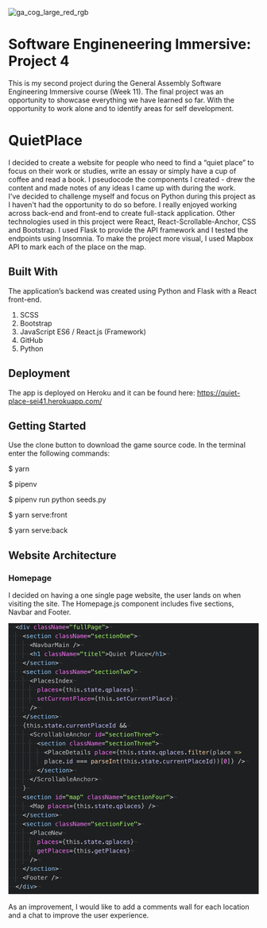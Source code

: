 ![ga_cog_large_red_rgb](https://cloud.githubusercontent.com/assets/40461/8183776/469f976e-1432-11e5-8199-6ac91363302b.png)

# Software Engineneering Immersive: Project 4

This is my second project during the General Assembly Software Engineering Immersive course (Week 11).
The final project was an opportunity to showcase everything we have learned so far. With the opportunity to work alone and to identify areas for self development.

# QuietPlace

I decided to create a website for people who need to find a “quiet place” to focus on their work or studies, write an essay or simply have a cup of coffee and read a book.
I pseudocode the components  I created - drew the content and made notes of any ideas I came up with during the work.  
I've decided to challenge myself and focus on Python during this project as I haven't had the opportunity to do so before. I really enjoyed working across back-end and front-end to create full-stack application.
Other technologies used in this project were React, React-Scrollable-Anchor, CSS and Bootstrap. I used Flask to provide the API framework and I tested the endpoints using Insomnia.
To make the project more visual, I used Mapbox API to mark each of the place on the map.

## Built With

The application’s backend was created using Python and Flask with a React front-end.


1. SCSS
2. Bootstrap
3. JavaScript ES6 / React.js (Framework)
4. GitHub
5. Python

## Deployment

The app is deployed on Heroku and it can be found here: https://quiet-place-sei41.herokuapp.com/

## Getting Started

Use the clone button to download the game source code. In the terminal enter the following commands:

<!-- to install JavaScript Packages: -->
$ yarn
<!-- to install Python packages: -->
$ pipenv
<!--Then to seed the database: -->
$ pipenv run python seeds.py
<!-- Run the frontend in your localhost: -->
$ yarn serve:front
<!-- Run the backend in your localhost: -->
$ yarn serve:back

## Website Architecture

### Homepage

I decided on having a one single page website, the user lands on when visiting the site.
The Homepage.js component includes five sections, Navbar and Footer.

<img src="src/assets/homepage.png" width="900">





As an improvement, I would like to add a comments wall for each location and a chat to improve the user experience.
